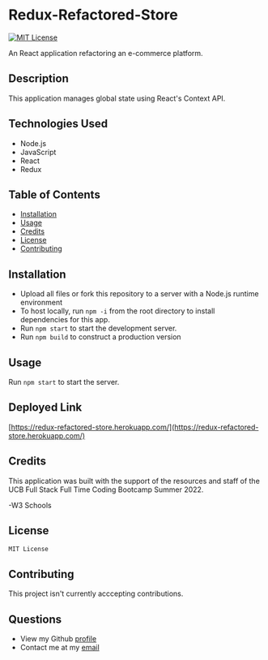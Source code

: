 # Redux-Refactored-Store

[![MIT License](https://img.shields.io/badge/License-MIT-green)](#license)

An React application refactoring an e-commerce platform. 

## Description 
This application manages global state using React's Context API.
## Technologies Used

- Node.js
- JavaScript
- React
- Redux

## Table of Contents

* [Installation](#installation)
* [Usage](#usage)
* [Credits](#credits)
* [License](#license)
* [Contributing](#contributing)

## Installation
  - Upload all files or fork this repository to a server with a Node.js runtime environment
  - To host locally, run `npm -i` from the root directory to install dependencies for this app. 
  - Run `npm start` to start the development server.
  - Run `npm build` to construct a production version

## Usage 
Run `npm start` to start the server.

## Deployed Link

[https://redux-refactored-store.herokuapp.com/](https://redux-refactored-store.herokuapp.com/)

## Credits
This application was built with the support of the resources and staff of the UCB Full Stack Full Time Coding Bootcamp Summer 2022. 

-W3 Schools


## License

```
MIT License
```

</details>

## Contributing
This project isn't currently acccepting contributions.

## Questions
- View my Github [profile](https://github.com/jeffz98)
- Contact me at my [email](mailto:jeffz98@berkeley.edu)